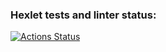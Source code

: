 ### Hexlet tests and linter status:
[![Actions Status](https://github.com/Lnellr/frontend-project-44/actions/workflows/hexlet-check.yml/badge.svg)](https://github.com/Lnellr/frontend-project-44/actions)